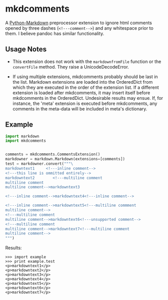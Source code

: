mkdcomments
===========

A [Python-Markdown](https://github.com/waylan/Python-Markdown) preprocessor extension to ignore html comments opened by three dashes (`<!---comment-->`) and any whitespace prior to them. I believe pandoc has similar functionality.

Usage Notes
-----------
+	This extension does not work with the `markdownfromFile` function or the `convertFile` method. They raise a UnicodeDecodeError.

+	If using multiple extensions, mkdcomments probably should be last in the list. Markdown extensions are loaded into the OrderedDict from which they are executed in the order of the extension list. If a different extension is loaded after mkdcomments, it may insert itself before mkdcomments in the OrderedDict. Undesirable results may ensue. If, for instance, the 'meta' extension is executed before mkdcomments, any comments in the meta-data will be included in meta's dictionary.


Example
-------
```python
import markdown
import mkdcomments


comments = mkdcomments.CommentsExtension()
markdowner = markdown.Markdown(extensions=[comments])
test = markdowner.convert("""\
markdowntext1     <!---inline comment-->
<!---this line is ommitted entirely-->
markdowntext2        <!---multiline comment
multiline comment
multiline comment-->markdowntext3

<!---inline comment-->markdowntext4<!---inline comment-->

<!---inline comment-->markdowntext5<!---multiline commment
multiline comment-->
<!---multiline comment
multiline comment-->markdowntext6<!---unsupported comment-->
<!---multiline comment
multiline comment-->markdowntext7<!---multiline comment
multiline comment-->
""")
```

Results:
```
>>> import example
>>> print example.test
<p>markdowntext1</p>
<p>markdowntext2</p>
<p>markdowntext3</p>
<p>markdowntext4</p>
<p>markdowntext5</p>
<p>markdowntext6</p>
<p>markdowntext7</p>
```
